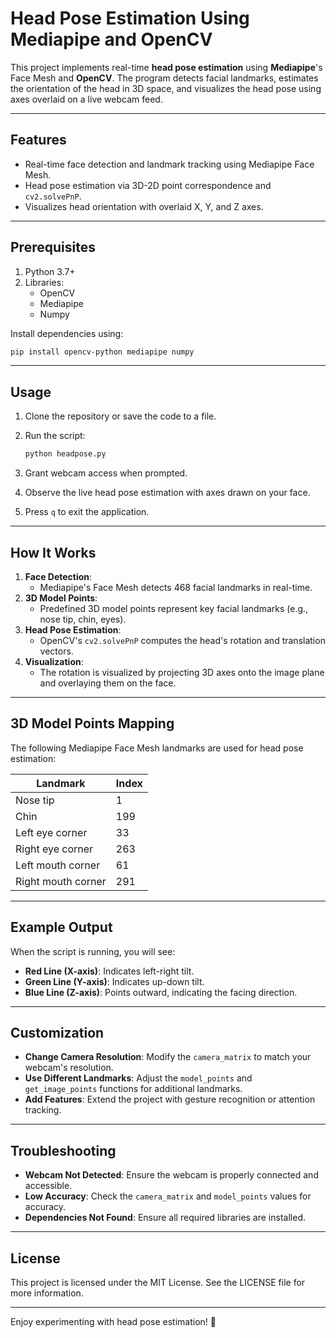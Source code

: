 # Head Pose Estimation Using Mediapipe and OpenCV

This project implements real-time **head pose estimation** using **Mediapipe**'s Face Mesh and **OpenCV**. The program detects facial landmarks, estimates the orientation of the head in 3D space, and visualizes the head pose using axes overlaid on a live webcam feed.

---

## Features

- Real-time face detection and landmark tracking using Mediapipe Face Mesh.
- Head pose estimation via 3D-2D point correspondence and `cv2.solvePnP`.
- Visualizes head orientation with overlaid X, Y, and Z axes.

---

## Prerequisites

1. Python 3.7+
2. Libraries:
   - OpenCV
   - Mediapipe
   - Numpy

Install dependencies using:

```bash
pip install opencv-python mediapipe numpy
```

---

## Usage

1. Clone the repository or save the code to a file.
2. Run the script:

   ```bash
   python headpose.py
   ```

3. Grant webcam access when prompted.
4. Observe the live head pose estimation with axes drawn on your face.
5. Press `q` to exit the application.

---

## How It Works

1. **Face Detection**:
   - Mediapipe's Face Mesh detects 468 facial landmarks in real-time.
2. **3D Model Points**:
   - Predefined 3D model points represent key facial landmarks (e.g., nose tip, chin, eyes).
3. **Head Pose Estimation**:
   - OpenCV's `cv2.solvePnP` computes the head's rotation and translation vectors.
4. **Visualization**:
   - The rotation is visualized by projecting 3D axes onto the image plane and overlaying them on the face.

---

## 3D Model Points Mapping

The following Mediapipe Face Mesh landmarks are used for head pose estimation:

| Landmark             | Index |
|-----------------------|-------|
| Nose tip             | 1     |
| Chin                | 199   |
| Left eye corner     | 33    |
| Right eye corner    | 263   |
| Left mouth corner   | 61    |
| Right mouth corner  | 291   |

---

## Example Output

When the script is running, you will see:

- **Red Line (X-axis)**: Indicates left-right tilt.
- **Green Line (Y-axis)**: Indicates up-down tilt.
- **Blue Line (Z-axis)**: Points outward, indicating the facing direction.

---

## Customization

- **Change Camera Resolution**:
  Modify the `camera_matrix` to match your webcam's resolution.
- **Use Different Landmarks**:
  Adjust the `model_points` and `get_image_points` functions for additional landmarks.
- **Add Features**:
  Extend the project with gesture recognition or attention tracking.

---

## Troubleshooting

- **Webcam Not Detected**:
  Ensure the webcam is properly connected and accessible.
- **Low Accuracy**:
  Check the `camera_matrix` and `model_points` values for accuracy.
- **Dependencies Not Found**:
  Ensure all required libraries are installed.

---

## License

This project is licensed under the MIT License. See the LICENSE file for more information.


---

Enjoy experimenting with head pose estimation! 🎉

